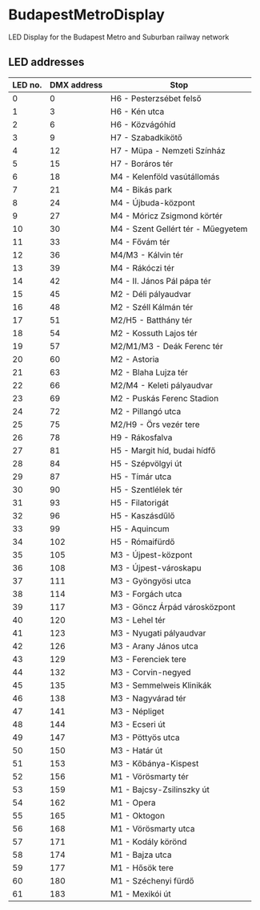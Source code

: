 # BudapestMetroDisplay
LED Display for the Budapest Metro and Suburban railway network

## LED addresses
| LED no. | DMX address | Stop |
| ------  | ----------- | ---- |
| 0       | 0           | H6 - Pesterzsébet felső |
| 1       | 3           | H6 - Kén utca |
| 2       | 6           | H6 - Közvágóhíd |
| 3       | 9           | H7 - Szabadkikötő |
| 4       | 12          | H7 - Müpa - Nemzeti Színház |
| 5       | 15          | H7 - Boráros tér |
| 6       | 18          | M4 - Kelenföld vasútállomás |
| 7       | 21          | M4 - Bikás park |
| 8       | 24          | M4 - Újbuda-központ |
| 9       | 27          | M4 - Móricz Zsigmond körtér |
| 10      | 30          | M4 - Szent Gellért tér - Műegyetem |
| 11      | 33          | M4 - Fővám tér |
| 12      | 36          | M4/M3 - Kálvin tér |
| 13      | 39          | M4 - Rákóczi tér |
| 14      | 42          | M4 - II. János Pál pápa tér |
| 15      | 45          | M2 - Déli pályaudvar |
| 16      | 48          | M2 - Széll Kálmán tér |
| 17      | 51          | M2/H5 - Batthány tér |
| 18      | 54          | M2 - Kossuth Lajos tér |
| 19      | 57          | M2/M1/M3 - Deák Ferenc tér |
| 20      | 60          | M2 - Astoria |
| 21      | 63          | M2 - Blaha Lujza tér |
| 22      | 66          | M2/M4 - Keleti pályaudvar |
| 23      | 69          | M2 - Puskás Ferenc Stadion |
| 24      | 72          | M2 - Pillangó utca |
| 25      | 75          | M2/H9 - Örs vezér tere |
| 26      | 78          | H9 - Rákosfalva |
| 27      | 81          | H5 - Margit híd, budai hídfő |
| 28      | 84          | H5 - Szépvölgyi út |
| 29      | 87          | H5 - Tímár utca |
| 30      | 90          | H5 - Szentlélek tér |
| 31      | 93          | H5 - Filatorigát |
| 32      | 96          | H5 - Kaszásdűlő |
| 33      | 99          | H5 - Aquincum |
| 34      | 102         | H5 - Rómaifürdő |
| 35      | 105         | M3 - Újpest-központ |
| 36      | 108         | M3 - Újpest-városkapu |
| 37      | 111         | M3 - Gyöngyösi utca |
| 38      | 114         | M3 - Forgách utca |
| 39      | 117         | M3 - Göncz Árpád városközpont |
| 40      | 120         | M3 - Lehel tér |
| 41      | 123         | M3 - Nyugati pályaudvar |
| 42      | 126         | M3 - Arany János utca |
| 43      | 129         | M3 - Ferenciek tere |
| 44      | 132         | M3 - Corvin-negyed |
| 45      | 135         | M3 - Semmelweis Klinikák |
| 46      | 138         | M3 - Nagyvárad tér |
| 47      | 141         | M3 - Népliget |
| 48      | 144         | M3 - Ecseri út |
| 49      | 147         | M3 - Pöttyös utca |
| 50      | 150         | M3 - Határ út |
| 51      | 153         | M3 - Kőbánya-Kispest |
| 52      | 156         | M1 - Vörösmarty tér |
| 53      | 159         | M1 - Bajcsy-Zsilinszky út |
| 54      | 162         | M1 - Opera |
| 55      | 165         | M1 - Oktogon |
| 56      | 168         | M1 - Vörösmarty utca |
| 57      | 171         | M1 - Kodály körönd |
| 58      | 174         | M1 - Bajza utca |
| 59      | 177         | M1 - Hősök tere |
| 60      | 180         | M1 - Széchenyi fürdő |
| 61      | 183         | M1 - Mexikói út |